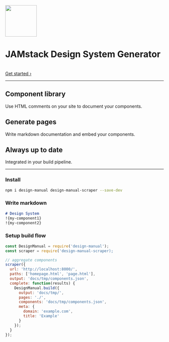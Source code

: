 <div class="lead">
  <img src="./assets/logo.png" height="100" />
  <br>
  <h1>JAMstack Design System Generator</h1>
  <br>
  <a href="">Get started ›</a>
</div>

---

<div class="features">
  <div class="features__item">
    <h2>Component library</h2>
    <p>Use HTML comments on your site to document your components.</p>
  </div>
  <div class="features__item">
    <h2>Generate pages</h2>
    <p>Write markdown documentation and embed your components.</p>
  </div>
  <div class="features__item">
    <h2>Always up to date</h2>
    <p>Integrated in your build pipeline.</p>
  </div>
</div>


---

### Install

```bash
npm i design-manual design-manual-scraper --save-dev
```

### Write markdown

```md
# Design System
!{my-component1}
!{my-component2}
```

### Setup build flow

```js
const DesignManual = require('design-manual');
const scraper = require('design-manual-scraper);

// aggregate components
scraper({
  url: 'http://localhost:8000/',
  paths: ['homepage.html', 'page.html'],
  output: 'docs/tmp/components.json',
  complete: function(results) {
    DesignManual.build({
      output: 'docs/tmp/',
      pages: './',
      components: 'docs/tmp/components.json',
      meta: {
        domain: 'example.com',
        title: 'Example'
      }
    });
  }
});
```